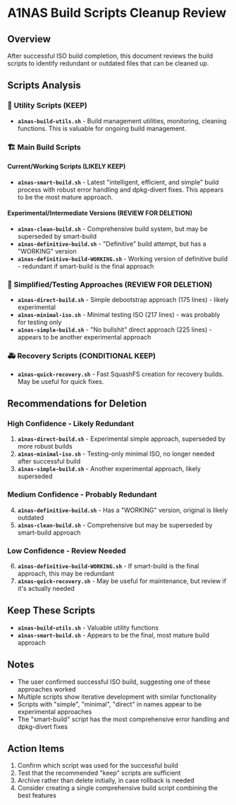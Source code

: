# A1NAS Build Scripts Cleanup Review

## Overview
After successful ISO build completion, this document reviews the build scripts to identify redundant or outdated files that can be cleaned up.

## Scripts Analysis

### 🔧 Utility Scripts (KEEP)
- **`a1nas-build-utils.sh`** - Build management utilities, monitoring, cleaning functions. This is valuable for ongoing build management.

### 🏗️ Main Build Scripts

#### Current/Working Scripts (LIKELY KEEP)
- **`a1nas-smart-build.sh`** - Latest "intelligent, efficient, and simple" build process with robust error handling and dpkg-divert fixes. This appears to be the most mature approach.

#### Experimental/Intermediate Versions (REVIEW FOR DELETION)
- **`a1nas-clean-build.sh`** - Comprehensive build system, but may be superseded by smart-build
- **`a1nas-definitive-build.sh`** - "Definitive" build attempt, but has a "WORKING" version
- **`a1nas-definitive-build-WORKING.sh`** - Working version of definitive build - redundant if smart-build is the final approach

### 🔬 Simplified/Testing Approaches (REVIEW FOR DELETION)
- **`a1nas-direct-build.sh`** - Simple debootstrap approach (175 lines) - likely experimental
- **`a1nas-minimal-iso.sh`** - Minimal testing ISO (217 lines) - was probably for testing only
- **`a1nas-simple-build.sh`** - "No bullshit" direct approach (225 lines) - appears to be another experimental approach

### 🚑 Recovery Scripts (CONDITIONAL KEEP)
- **`a1nas-quick-recovery.sh`** - Fast SquashFS creation for recovery builds. May be useful for quick fixes.

## Recommendations for Deletion

### High Confidence - Likely Redundant
1. **`a1nas-direct-build.sh`** - Experimental simple approach, superseded by more robust builds
2. **`a1nas-minimal-iso.sh`** - Testing-only minimal ISO, no longer needed after successful build
3. **`a1nas-simple-build.sh`** - Another experimental approach, likely superseded

### Medium Confidence - Probably Redundant
4. **`a1nas-definitive-build.sh`** - Has a "WORKING" version, original is likely outdated
5. **`a1nas-clean-build.sh`** - Comprehensive but may be superseded by smart-build approach

### Low Confidence - Review Needed
6. **`a1nas-definitive-build-WORKING.sh`** - If smart-build is the final approach, this may be redundant
7. **`a1nas-quick-recovery.sh`** - May be useful for maintenance, but review if it's actually needed

## Keep These Scripts
- **`a1nas-build-utils.sh`** - Valuable utility functions
- **`a1nas-smart-build.sh`** - Appears to be the final, most mature build approach

## Notes
- The user confirmed successful ISO build, suggesting one of these approaches worked
- Multiple scripts show iterative development with similar functionality
- Scripts with "simple", "minimal", "direct" in names appear to be experimental approaches
- The "smart-build" script has the most comprehensive error handling and dpkg-divert fixes

## Action Items
1. Confirm which script was used for the successful build
2. Test that the recommended "keep" scripts are sufficient
3. Archive rather than delete initially, in case rollback is needed
4. Consider creating a single comprehensive build script combining the best features